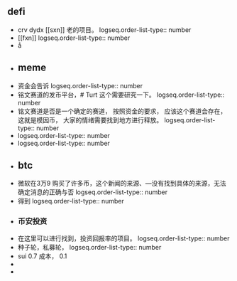 ## defi
- crv  dydx [[sxn]]  老的项目。
  logseq.order-list-type:: number
- [[fxn]]
  logseq.order-list-type:: number
- å
- ## meme
- 资金会告诉
  logseq.order-list-type:: number
- 铭文赛道的发币平台，# Turt  这个需要研究一下。 
  logseq.order-list-type:: number
- 铭文赛道是否是一个确定的赛道， 按照资金的要求， 应该这个赛道会存在，这就是模因币， 大家的情绪需要找到地方进行释放。
  logseq.order-list-type:: number
- logseq.order-list-type:: number
- logseq.order-list-type:: number
- ## btc
- 微软在3万9 购买了许多币，这个新闻的来源、—没有找到具体的来源，无法确定消息的正确与否
  logseq.order-list-type:: number
- 得到
  logseq.order-list-type:: number
- ### 币安投资
- 在这里可以进行找到，投资回报率的项目。
  logseq.order-list-type:: number
- 种子轮，私募轮，
  logseq.order-list-type:: number
- sui  0.7   成本， 0.1
-
-